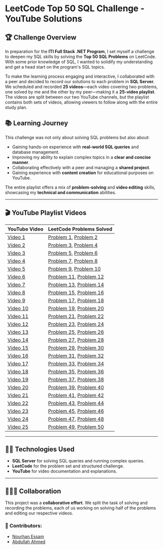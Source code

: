 # **LeetCode Top 50 SQL Challenge - YouTube Solutions**

## 🏆 **Challenge Overview**

In preparation for the **ITI Full Stack .NET Program**, I set myself a challenge to deepen my SQL skills by solving the **Top 50 SQL Problems** on LeetCode. With some prior knowledge of SQL, I wanted to solidify my understanding and get a head start on the program's SQL topics.

To make the learning process engaging and interactive, I collaborated with a peer and decided to record our solutions to each problem in **SQL Server**. We scheduled and recorded **25 videos**—each video covering two problems, one solved by me and the other by my peer—making it a **25-video playlist**. The videos are split between our two YouTube channels, but the playlist contains both sets of videos, allowing viewers to follow along with the entire study plan.

## 📚 **Learning Journey**

This challenge was not only about solving SQL problems but also about:
- Gaining hands-on experience with **real-world SQL queries** and database management.
- Improving my ability to explain complex topics in a **clear and concise manner**.
- Collaborating effectively with a peer and managing a **shared project**.
- Gaining experience with **content creation** for educational purposes on YouTube.

The entire playlist offers a mix of **problem-solving** and **video editing** skills, showcasing my **technical and communication** abilities.

---

## 🎬 **YouTube Playlist Videos**

| **YouTube Video** | **LeetCode Problems Solved** |
| ----------------- | ---------------------------- |
| [Video 1](https://youtu.be/GS6358Ew18g?si=xPlCKCdE7xQVkgdZ) | [Problem 1](https://leetcode.com/problems/recyclable-and-low-fat-products/description/?envType=study-plan-v2&envId=top-sql-50), [Problem 2](https://leetcode.com/problems/find-customer-referee/description/?envType=study-plan-v2&envId=top-sql-50) |
| [Video 2](https://youtu.be/BD6imP87tqA?si=mNHeB-d1WnHG71BU) | [Problem 3](https://leetcode.com/problems/big-countries/description/?envType=study-plan-v2&envId=top-sql-50), [Problem 4](https://leetcode.com/problems/article-views-i/description/?envType=study-plan-v2&envId=top-sql-50) |
| [Video 3](https://youtu.be/_tn6mvy4e0w?si=hdRq6W2zKo4Rppog) | [Problem 5](https://leetcode.com/problems/invalid-tweets/description/?envType=study-plan-v2&envId=top-sql-50), [Problem 6](https://leetcode.com/problems/replace-employee-id-with-the-unique-identifier/description/?envType=study-plan-v2&envId=top-sql-50) |
| [Video 4](https://youtu.be/NvnMTfqaOEg?si=QycEu3g-Nx4eIRIg) | [Problem 7](https://leetcode.com/problems/product-sales-analysis-i/description/?envType=study-plan-v2&envId=top-sql-50), [Problem 8](https://leetcode.com/problems/customer-who-visited-but-did-not-make-any-transactions/description/?envType=study-plan-v2&envId=top-sql-50) |
| [Video 5](https://youtu.be/3YRxUoyuj2A?si=UmFkrbRtu8RvEQwb) | [Problem 9](https://leetcode.com/problems/average-time-of-process-per-machine/description/?envType=study-plan-v2&envId=top-sql-50), [Problem 10](https://leetcode.com/problems/average-time-of-process-per-machine/description/?envType=study-plan-v2&envId=top-sql-50) |
| [Video 6](https://youtu.be/Z7iyObs08Ng?si=HCaFsixfpziKC-zr) | [Problem 11](https://leetcode.com/problems/employee-bonus/description/?envType=study-plan-v2&envId=top-sql-50), [Problem 12](https://leetcode.com/problems/students-and-examinations/description/?envType=study-plan-v2&envId=top-sql-50) |
| [Video 7](https://youtu.be/LKFV-m6xz0w?si=k5SA4z80xXqN41R9) | [Problem 13](https://leetcode.com/problems/managers-with-at-least-5-direct-reports/description/?envType=study-plan-v2&envId=top-sql-50), [Problem 14](https://leetcode.com/problems/confirmation-rate/description/?envType=study-plan-v2&envId=top-sql-50) |
| [Video 8](https://youtu.be/SjhN4Fre91w?si=yPyRPdn7AyzPS4lq) | [Problem 15](https://leetcode.com/problems/not-boring-movies/description/?envType=study-plan-v2&envId=top-sql-50), [Problem 16](https://leetcode.com/problems/average-selling-price/description/?envType=study-plan-v2&envId=top-sql-50) |
| [Video 9](https://youtu.be/yHIrb0SVuDI?si=NhMdX-zNrkODahL5) | [Problem 17](https://leetcode.com/problems/project-employees-i/description/?envType=study-plan-v2&envId=top-sql-50), [Problem 18](https://leetcode.com/problems/percentage-of-users-attended-a-contest/description/?envType=study-plan-v2&envId=top-sql-50) |
| [Video 10](https://youtu.be/0MwSMWGVqas?si=62nx6l2Qmlx7uElN) | [Problem 19](https://leetcode.com/problems/queries-quality-and-percentage/description/?envType=study-plan-v2&envId=top-sql-50), [Problem 20](https://leetcode.com/problems/monthly-transactions-i/description/?envType=study-plan-v2&envId=top-sql-50) |
| [Video 11](https://youtu.be/h46yh6WkF64?si=gULUDsW2QM1Ehaud) | [Problem 21](https://leetcode.com/problems/immediate-food-delivery-ii/description/?envType=study-plan-v2&envId=top-sql-50), [Problem 22](https://leetcode.com/problems/game-play-analysis-iv/description/?envType=study-plan-v2&envId=top-sql-50) |
| [Video 12](https://youtu.be/1-Q0DvYQ8Uo?si=tLhfl6tMEeiUwuXr) | [Problem 23](https://leetcode.com/problems/number-of-unique-subjects-taught-by-each-teacher/description/?envType=study-plan-v2&envId=top-sql-50), [Problem 24](https://leetcode.com/problems/user-activity-for-the-past-30-days-i/description/?envType=study-plan-v2&envId=top-sql-50) |
| [Video 13](https://youtu.be/WyyQcFT_Ee0?si=fQnB6rGXMVo9bbTW) | [Problem 25](https://leetcode.com/problems/product-sales-analysis-iii/description/?envType=study-plan-v2&envId=top-sql-50), [Problem 26](https://leetcode.com/problems/classes-more-than-5-students/description/?envType=study-plan-v2&envId=top-sql-50) |
| [Video 14](https://youtu.be/iJmzv3O2NQc?si=nQMKMeEddvLPjeCz) | [Problem 27](https://leetcode.com/problems/biggest-single-number/description/?envType=study-plan-v2&envId=top-sql-50), [Problem 28](https://leetcode.com/problems/biggest-single-number/description/?envType=study-plan-v2&envId=top-sql-50) |
| [Video 15](https://youtu.be/eEGzHjwLAbQ?si=X9iFbAYd-3NdDvtw) | [Problem 29](https://leetcode.com/problems/customers-who-bought-all-products/description/?envType=study-plan-v2&envId=top-sql-50), [Problem 30](https://leetcode.com/problems/the-number-of-employees-which-report-to-each-employee/description/?envType=study-plan-v2&envId=top-sql-50) |
| [Video 16](https://youtu.be/pdbK3nZ4FOs?si=EaPjHF5_wIrmL67F) | [Problem 31](https://leetcode.com/problems/primary-department-for-each-employee/description/?envType=study-plan-v2&envId=top-sql-50), [Problem 32](https://leetcode.com/problems/triangle-judgement/description/?envType=study-plan-v2&envId=top-sql-50) |
| [Video 17](https://youtu.be/177xDfMJncw?si=w0voNF-Et7yRtnGi) | [Problem 33](https://leetcode.com/problems/consecutive-numbers/description/?envType=study-plan-v2&envId=top-sql-50), [Problem 34](https://leetcode.com/problems/product-price-at-a-given-date/description/?envType=study-plan-v2&envId=top-sql-50) |
| [Video 18](https://youtu.be/VL9UFL20zgY?si=_2G9j6kd41m9-1hP) | [Problem 35](https://leetcode.com/problems/count-salary-categories/description/?envType=study-plan-v2&envId=top-sql-50), [Problem 36](https://leetcode.com/problems/count-salary-categories/description/?envType=study-plan-v2&envId=top-sql-50) |
| [Video 19](https://youtu.be/rjDOBHeyNIo?si=eDl3jLivifCsMe9y) | [Problem 37](https://leetcode.com/problems/employees-whose-manager-left-the-company/description/?envType=study-plan-v2&envId=top-sql-50), [Problem 38](https://leetcode.com/problems/exchange-seats/description/?envType=study-plan-v2&envId=top-sql-50) |
| [Video 20](https://youtu.be/ZfLDIHxRHdU?si=R_1XrdFPVUctTChI) | [Problem 39](https://leetcode.com/problems/movie-rating/description/?envType=study-plan-v2&envId=top-sql-50), [Problem 40](https://leetcode.com/problems/restaurant-growth/description/?envType=study-plan-v2&envId=top-sql-50) |
| [Video 21](https://youtu.be/e6zNHZs7_V4?si=fIM2EH2X2xQgQkYa) | [Problem 41](https://leetcode.com/problems/friend-requests-ii-who-has-the-most-friends/description/?envType=study-plan-v2&envId=top-sql-50), [Problem 42](https://leetcode.com/problems/investments-in-2016/description/?envType=study-plan-v2&envId=top-sql-50) |
| [Video 22](https://youtu.be/26k2ufuqsRE?si=CGfRphPMsdP6VuVD) | [Problem 43](https://leetcode.com/problems/department-top-three-salaries/description/?envType=study-plan-v2&envId=top-sql-50), [Problem 44](https://leetcode.com/problems/fix-names-in-a-table/description/?envType=study-plan-v2&envId=top-sql-50) |
| [Video 23](https://youtu.be/W6EXNd78Tvo?si=v2mLJ4MsFdypmamU) | [Problem 45](https://leetcode.com/problems/patients-with-a-condition/description/?envType=study-plan-v2&envId=top-sql-50), [Problem 46](https://leetcode.com/problems/delete-duplicate-emails/description/?envType=study-plan-v2&envId=top-sql-50) |
| [Video 24](https://youtu.be/egEDknuB8yo?si=L6PULpblzHOw-5Pn) | [Problem 47](https://leetcode.com/problems/second-highest-salary/description/?envType=study-plan-v2&envId=top-sql-50), [Problem 48](https://leetcode.com/problems/group-sold-products-by-the-date/description/?envType=study-plan-v2&envId=top-sql-50) |
| [Video 25](https://youtu.be/OcUH5HtspQc?si=pGXKRaWzhMl6i_9W) | [Problem 49](https://leetcode.com/problems/list-the-products-ordered-in-a-period/description/?envType=study-plan-v2&envId=top-sql-50), [Problem 50](https://leetcode.com/problems/find-users-with-valid-e-mails/description/?envType=study-plan-v2&envId=top-sql-50) |

---

## 🧑‍💻 **Technologies Used**

- **SQL Server** for solving SQL queries and running complex queries.
- **LeetCode** for the problem set and structured challenge.
- **YouTube** for video documentation and explanations.

---

## 👨‍🤝‍👩 **Collaboration**

This project was a **collaborative effort**. We split the task of solving and recording the problems, each of us working on solving half of the problems and editing our respective videos. 
### 📍 **Contributors:**
- [Nourhan Essam](https://github.com/Nourhan123Essam)
- [Abdullah Ahmed](https://github.com/peerusername)
